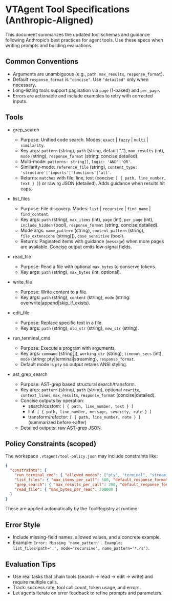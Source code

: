 # VTAgent Tool Specifications (Anthropic-Aligned)

This document summarizes the updated tool schemas and guidance following Anthropic’s best practices for agent tools. Use these specs when writing prompts and building evaluations.

## Common Conventions

- Arguments are unambiguous (e.g., `path`, `max_results`, `response_format`).
- Default `response_format` is `"concise"`. Use `"detailed"` only when necessary.
- Long-listing tools support pagination via `page` (1-based) and `per_page`.
- Errors are actionable and include examples to retry with corrected inputs.

## Tools

- grep_search
  - Purpose: Unified code search. Modes: `exact` | `fuzzy` | `multi` | `similarity`.
  - Key args: `pattern` (string), `path` (string, default "."), `max_results` (int), `mode` (string), `response_format` (string: concise|detailed).
  - Multi-mode: `patterns: string[]`, `logic: 'AND'|'OR'`.
  - Similarity-mode: `reference_file` (string), `content_type: 'structure'|'imports'|'functions'|'all'`.
  - Returns: `matches` with file, line, text (concise: `[ { path, line_number, text } ]`) or raw rg JSON (detailed). Adds guidance when results hit caps.

- list_files
  - Purpose: File discovery. Modes: `list` | `recursive` | `find_name` | `find_content`.
  - Key args: `path` (string), `max_items` (int), `page` (int), `per_page` (int), `include_hidden` (bool), `response_format` (string: concise|detailed).
  - Mode args: `name_pattern` (string), `content_pattern` (string), `file_extensions` (string[]), `case_sensitive` (bool).
  - Returns: Paginated items with guidance (`message`) when more pages are available. Concise output omits low-signal fields.

- read_file
  - Purpose: Read a file with optional `max_bytes` to conserve tokens.
  - Key args: `path` (string), `max_bytes` (int, optional).

- write_file
  - Purpose: Write content to a file.
  - Key args: `path` (string), `content` (string), `mode` (string: overwrite|append|skip_if_exists).

- edit_file
  - Purpose: Replace specific text in a file.
  - Key args: `path` (string), `old_str` (string), `new_str` (string).

- run_terminal_cmd
  - Purpose: Execute a program with arguments.
  - Key args: `command` (string[]), `working_dir` (string), `timeout_secs` (int), `mode` (string: pty|terminal|streaming), `response_format`.
  - Default mode is `pty` so output retains ANSI styling.

- ast_grep_search
  - Purpose: AST-grep based structural search/transform.
  - Key args: `pattern` (string), `path` (string), optional `rewrite`, `context_lines`, `max_results`, `response_format` (concise|detailed).
  - Concise outputs by operation:
    - search/custom: `[ { path, line_number, text } ]`
    - lint: `[ { path, line_number, message, severity, rule } ]`
    - transform/refactor: `[ { path, line_number, note } ]` (summarized before→after)
  - Detailed outputs: raw AST-grep JSON.

## Policy Constraints (scoped)

The workspace `.vtagent/tool-policy.json` may include constraints like:

```json
{
  "constraints": {
    "run_terminal_cmd": { "allowed_modes": ["pty", "terminal", "streaming"], "default_response_format": "concise" },
    "list_files": { "max_items_per_call": 500, "default_response_format": "concise" },
    "grep_search": { "max_results_per_call": 200, "default_response_format": "concise" },
    "read_file": { "max_bytes_per_read": 200000 }
  }
}
```

These are applied automatically by the ToolRegistry at runtime.

## Error Style

- Include missing-field names, allowed values, and a concrete example.
- Example: `Error: Missing 'name_pattern'. Example: list_files(path='.', mode='recursive', name_pattern='*.rs')`.

## Evaluation Tips

- Use real tasks that chain tools (search → read → edit → write) and require multiple calls.
- Track: success rate, tool call count, token usage, and errors.
- Let agents iterate on error feedback to refine prompts and parameters.
